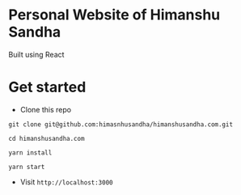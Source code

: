 # Personal Website of Himanshu Sandha

Built using React

# Get started

<ul>
  <li>Clone this repo</li>
</ul>
   
    git clone git@github.com:himasnhusandha/himanshusandha.com.git

    cd himanshusandha.com

    yarn install

    yarn start
 
<ul>
  <li>Visit <code>http://localhost:3000</code></li>
</ul>
